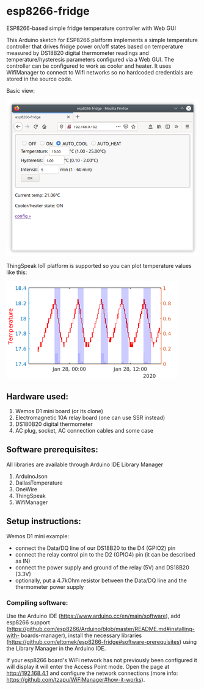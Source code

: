 # esp8266-fridge
ESP8266-based simple fridge temperature controller with Web GUI

This Arduino sketch for ESP8266 platform implements a simple temperature controller that drives fridge power on/off states based on temperature measured by DS18B20 digital thermometer readings and temperature/hysteresis parameters configured via a Web GUI. The controller can be configured to work as cooler and heater.
It uses WifiManager to connect to Wifi networks so no hardcoded credentials are stored in the source code.

Basic view:

![Basic view](https://github.com/eltomek/esp8266-fridge/blob/master/Screen1.png)

ThingSpeak IoT platform is supported so you can plot temperature values like this:

![Data plot](https://github.com/eltomek/esp8266-fridge/blob/master/Screen2.png)

## Hardware used:
1. Wemos D1 mini board (or its clone)
2. Electromagnetic 10A relay board (one can use SSR instead)
3. DS180B20 digital thermometer
4. AC plug, socket, AC connection cables and some case

## Software prerequisites:
All libraries are available through Arduino IDE Library Manager

1. ArduinoJson
2. DallasTemperature
3. OneWire
4. ThingSpeak
5. WifiManager

## Setup instructions:
Wemos D1 mini example:
* connect the Data/DQ line of our DS18B20 to the D4 (GPIO2) pin
* connect the relay control pin to the D2 (GPIO4) pin (it can be described as IN)
* connect the power supply and ground of the relay (5V) and DS18B20 (3.3V)
* optionally, put a 4.7kOhm resistor between the Data/DQ line and the thermometer power supply

### Compiling software:
Use the Arduino IDE (https://www.arduino.cc/en/main/software), add esp8266 support (https://github.com/esp8266/Arduino/blob/master/README.md#installing-with- boards-manager), install the necessary libraries (https://github.com/eltomek/esp8266-fridge#software-prerequisites) using the Library Manager in the Arduino IDE.

If your esp8266 board's  WiFi network has not previously been configured it will display it will enter the Access Point mode. Open the page at http://192.168.4.1 and configure the network connections (more info: https://github.com/tzapu/WiFiManager#how-it-works).
